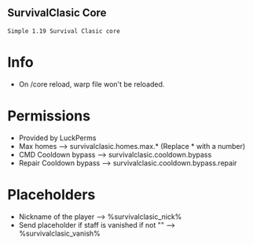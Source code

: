 ## SurvivalClasic Core

    
    Simple 1.19 Survival Clasic core

# Info

- On /core reload, warp file won't be reloaded.

# Permissions

 - Provided by LuckPerms
 - Max homes --> survivalclasic.homes.max.* (Replace * with a number)
 - CMD Cooldown bypass --> survivalclasic.cooldown.bypass
 - Repair Cooldown bypass --> survivalclasic.cooldown.bypass.repair

# Placeholders

 - Nickname of the player --> %survivalclasic_nick%
 - Send placeholder if staff is vanished if not "" --> %survivalclasic_vanish%
